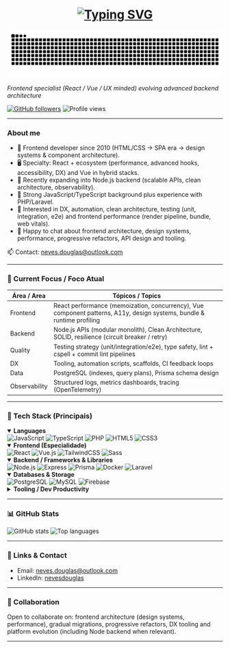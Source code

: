<div align="center">
  <h1>
    <a href="https://www.linkedin.com/in/nevesdouglas"><img src="https://readme-typing-svg.demolab.com?font=Fira+Code&pause=1000&color=C91F00&center=true&vCenter=true&random=false&width=435&lines=Hi+there!+I'm+Douglas!" alt="Typing SVG" /></a>
  </h1>

  <!-- Optional snake animation -->
  <img src="https://raw.githubusercontent.com/douglas-neves/douglas-neves/output/snake.svg" alt="Snake contribution animation" />
</div>
  <p><em>Frontend specialist (React / Vue / UX minded) evolving advanced backend architecture</em></p>
  <p>
    <a href="https://github.com/douglas-neves?tab=followers"><img src="https://img.shields.io/github/followers/douglas-neves?style=social" alt="GitHub followers" /></a>
    <img src="https://komarev.com/ghpvc/?username=douglas-neves&style=flat-square" alt="Profile views" />
  </p>
</div>

---

### About me


- 💼 Frontend developer since 2010 (HTML/CSS -> SPA era -> design systems & component architecture).
- 🖥️ Specialty: React + ecosystem (performance, advanced hooks, accessibility, DX) and Vue in hybrid stacks.
- 🔄 Recently expanding into Node.js backend (scalable APIs, clean architecture, observability).
- 🧠 Strong JavaScript/TypeScript background plus experience with PHP/Laravel.
- 🚀 Interested in DX, automation, clean architecture, testing (unit, integration, e2e) and frontend performance (render pipeline, bundle, web vitals).
- 💬 Happy to chat about frontend architecture, design systems, performance, progressive refactors, API design and tooling.

📫 Contact: <a href="mailto:neves.douglas@outlook.com">neves.douglas@outlook.com</a>

---

### 🔭 Current Focus / Foco Atual
| Área / Area | Tópicos / Topics |
|-------------|------------------|
| Frontend | React performance (memoization, concurrency), Vue component patterns, A11y, design systems, bundle & runtime profiling |
| Backend | Node.js APIs (modular monolith), Clean Architecture, SOLID, resilience (circuit breaker / retry) |
| Quality | Testing strategy (unit/integration/e2e), type safety, lint + cspell + commit lint pipelines |
| DX | Tooling, automation scripts, scaffolds, CI feedback loops |
| Data | PostgreSQL (indexes, query plans), Prisma schema design |
| Observability | Structured logs, metrics dashboards, tracing (OpenTelemetry) |

---

### 🧰 Tech Stack (Principais)
<details open>
<summary><strong>Languages</strong></summary>

<div>
  <img src="https://cdn.jsdelivr.net/gh/devicons/devicon/icons/javascript/javascript-original.svg" height="32" alt="JavaScript" />
  <img src="https://cdn.jsdelivr.net/gh/devicons/devicon/icons/typescript/typescript-original.svg" height="32" alt="TypeScript" />
  <img src="https://cdn.jsdelivr.net/gh/devicons/devicon/icons/php/php-original.svg" height="32" alt="PHP" />
  <img src="https://cdn.jsdelivr.net/gh/devicons/devicon/icons/html5/html5-original.svg" height="32" alt="HTML5" />
  <img src="https://cdn.jsdelivr.net/gh/devicons/devicon/icons/css3/css3-original.svg" height="32" alt="CSS3" />
</div>
</details>

<details open>
<summary><strong>Frontend (Especialidade)</strong></summary>
<div>
  <img src="https://cdn.jsdelivr.net/gh/devicons/devicon/icons/react/react-original.svg" height="32" alt="React" />
  <img src="https://cdn.jsdelivr.net/gh/devicons/devicon/icons/vuejs/vuejs-original.svg" height="32" alt="Vue.js" />
  <img src="https://cdn.simpleicons.org/tailwindcss/06B6D4" height="32" alt="TailwindCSS" />
  <img src="https://cdn.jsdelivr.net/gh/devicons/devicon/icons/sass/sass-original.svg" height="32" alt="Sass" />
</div>
</details>

<details open>
<summary><strong>Backend / Frameworks & Libraries</strong></summary>
<div>
  <img src="https://cdn.simpleicons.org/nodedotjs/339933" height="32" alt="Node.js" />
  <img src="https://cdn.jsdelivr.net/gh/devicons/devicon/icons/express/express-original.svg" height="32" alt="Express" />
  <img src="https://cdn.simpleicons.org/prisma/2D3748" height="32" alt="Prisma" />
  <img src="https://cdn.simpleicons.org/docker/2496ED" height="32" alt="Docker" />
  <img src="https://cdn.simpleicons.org/laravel/FF2D20" height="32" alt="Laravel" />
</div>
</details>

<details open>
<summary><strong>Databases & Storage</strong></summary>
<div>
  <img src="https://cdn.jsdelivr.net/gh/devicons/devicon/icons/postgresql/postgresql-plain.svg" height="32" alt="PostgreSQL" />
  <img src="https://cdn.jsdelivr.net/gh/devicons/devicon/icons/mysql/mysql-original.svg" height="32" alt="MySQL" />
  <img src="https://cdn.jsdelivr.net/gh/devicons/devicon/icons/firebase/firebase-plain.svg" height="32" alt="Firebase" />
</div>
</details>

<details>
<summary><strong>Tooling / Dev Productivity</strong></summary>
<div>
  <img src="https://cdn.simpleicons.org/git/F05032" height="28" alt="Git" />
  <img src="https://cdn.simpleicons.org/linux/FCC624" height="28" alt="Linux" />
  <img src="https://cdn.simpleicons.org/npm/CB3837" height="28" alt="npm" />
  <img src="https://cdn.simpleicons.org/yarn/2C8EBB" height="28" alt="Yarn" />
  <img src="https://cdn.jsdelivr.net/gh/devicons/devicon/icons/googlecloud/googlecloud-original.svg" height="28" alt="Google Cloud" />
</div>
</details>

---

### 📊 GitHub Stats
<div align="left">
  <img height="160" src="https://github-readme-stats.vercel.app/api?username=douglas-neves&show_icons=true&theme=radical&rank_icon=github" alt="GitHub stats" />
  <img height="160" src="https://github-readme-stats.vercel.app/api/top-langs/?username=douglas-neves&layout=compact&langs_count=8&theme=radical" alt="Top languages" />
</div>

---

### 🔗 Links & Contact
- Email: <a href="mailto:neves.douglas@outlook.com">neves.douglas@outlook.com</a>
- LinkedIn: [nevesdouglas](https://www.linkedin.com/in/nevesdouglas)
---

### 🤝 Collaboration
Open to collaborate on: frontend architecture (design systems, performance), gradual migrations, progressive refactors, DX tooling and platform evolution (including Node backend when relevant).

---